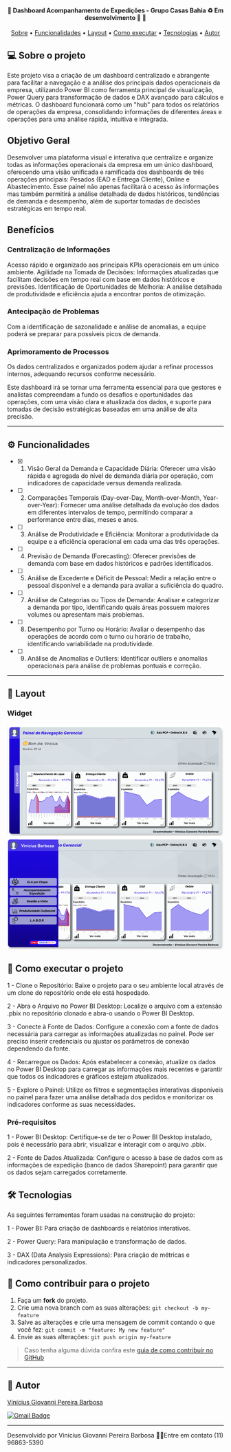 <h4 align="center"> 
	🚧  Dashboard Acompanhamento de Expedições - Grupo Casas Bahia ♻️ Em desenvolvimento 🚀 🚧
</h4>

<p align="center">
 <a href="#-sobre-o-projeto">Sobre</a> •
 <a href="#-funcionalidades">Funcionalidades</a> •
 <a href="#-layout">Layout</a> • 
 <a href="#-como-executar-o-projeto">Como executar</a> • 
 <a href="#-tecnologias">Tecnologias</a> • 
 <a href="#-autor">Autor</a> 
</p>


## 💻 Sobre o projeto

Este projeto visa a criação de um dashboard centralizado e abrangente para facilitar a navegação e a análise dos principais dados operacionais da empresa, utilizando Power BI como ferramenta principal de visualização, Power Query para transformação de dados e DAX avançado para cálculos e métricas. O dashboard funcionará como um "hub" para todos os relatórios de operações da empresa, consolidando informações de diferentes áreas e operações para uma análise rápida, intuitiva e integrada.

## Objetivo Geral
Desenvolver uma plataforma visual e interativa que centralize e organize todas as informações operacionais da empresa em um único dashboard, oferecendo uma visão unificada e ramificada dos dashboards de três operações principais: Pesados (EAD e Entrega Cliente), Online e Abastecimento. Esse painel não apenas facilitará o acesso às informações mas também permitirá a análise detalhada de dados históricos, tendências de demanda e desempenho, além de suportar tomadas de decisões estratégicas em tempo real.

## Benefícios

### Centralização de Informações 
Acesso rápido e organizado aos principais KPIs operacionais em um único ambiente.
Agilidade na Tomada de Decisões: Informações atualizadas que facilitam decisões em tempo real com base em dados históricos e previsões.
Identificação de Oportunidades de Melhoria: A análise detalhada de produtividade e eficiência ajuda a encontrar pontos de otimização.

### Antecipação de Problemas
Com a identificação de sazonalidade e análise de anomalias, a equipe poderá se preparar para possíveis picos de demanda.

### Aprimoramento de Processos
Os dados centralizados e organizados podem ajudar a refinar processos internos, adequando recursos conforme necessário.



Este dashboard irá se tornar uma ferramenta essencial para que gestores e analistas compreendam a fundo os desafios e oportunidades das operações, com uma visão clara e atualizada dos dados, e suporte para tomadas de decisão estratégicas baseadas em uma análise de alta precisão.

---

## ⚙️ Funcionalidades

- [x] 1. Visão Geral da Demanda e Capacidade Diária: Oferecer uma visão rápida e agregada do nível de demanda diária por operação, com indicadores de capacidade versus demanda realizada.

- [ ] 2. Comparações Temporais (Day-over-Day, Month-over-Month, Year-over-Year): Fornecer uma análise detalhada da evolução dos dados em diferentes intervalos de tempo, permitindo comparar a performance entre dias, meses e anos.

- [ ] 3. Análise de Produtividade e Eficiência: Monitorar a produtividade da equipe e a eficiência operacional em cada uma das três operações.

- [ ] 4. Previsão de Demanda (Forecasting): Oferecer previsões de demanda com base em dados históricos e padrões identificados.

- [ ] 5. Análise de Excedente e Déficit de Pessoal: Medir a relação entre o pessoal disponível e a demanda para avaliar a suficiência do quadro.

- [ ] 7. Análise de Categorias ou Tipos de Demanda: Analisar e categorizar a demanda por tipo, identificando quais áreas possuem maiores volumes ou apresentam mais problemas.

- [ ] 8. Desempenho por Turno ou Horário: Avaliar o desempenho das operações de acordo com o turno ou horário de trabalho, identificando variabilidade na produtividade.

- [ ] 9. Análise de Anomalias e Outliers: Identificar outliers e anomalias operacionais para análise de problemas pontuais e correção.
---
## 🎨 Layout

### Widget
![Widget1](https://github.com/Vinicius-Giovanni/PB---Painel-de-Navegacao-Gerencial---CB/blob/main/UI%20Design%20-%20Capa.png)<br>
![Widget2](https://github.com/Vinicius-Giovanni/PB---Painel-de-Navegacao-Gerencial---CB/blob/main/Ui%20Design%20-%20Barra%20Expandida.png)<br>


## 🚀 Como executar o projeto

1 - Clone o Repositório: Baixe o projeto para o seu ambiente local através de um clone do repositório onde ele está hospedado.

2 - Abra o Arquivo no Power BI Desktop: Localize o arquivo com a extensão .pbix no repositório clonado e abra-o usando o Power BI Desktop.

3 - Conecte à Fonte de Dados: Configure a conexão com a fonte de dados necessária para carregar as informações atualizadas no painel. Pode ser preciso inserir credenciais ou ajustar os parâmetros de conexão dependendo da fonte.

4 - Recarregue os Dados: Após estabelecer a conexão, atualize os dados no Power BI Desktop para carregar as informações mais recentes e garantir que todos os indicadores e gráficos estejam atualizados.

5 - Explore o Painel: Utilize os filtros e segmentações interativas disponíveis no painel para fazer uma análise detalhada dos pedidos e monitorizar os indicadores conforme as suas necessidades.


### Pré-requisitos

1 - Power BI Desktop: Certifique-se de ter o Power BI Desktop instalado, pois é necessário para abrir, visualizar e interagir com o arquivo .pbix.

2 - Fonte de Dados Atualizada: Configure o acesso à base de dados com as informações de expedição (banco de dados Sharepoint) para garantir que os dados sejam carregados corretamente.

## 🛠 Tecnologias

As seguintes ferramentas foram usadas na construção do projeto:

1 - Power BI: Para criação de dashboards e relatórios interativos.

2 - Power Query: Para manipulação e transformação de dados.

3 - DAX (Data Analysis Expressions): Para criação de métricas e indicadores personalizados.

## 💪 Como contribuir para o projeto

1. Faça um **fork** do projeto.
2. Crie uma nova branch com as suas alterações: `git checkout -b my-feature`
3. Salve as alterações e crie uma mensagem de commit contando o que você fez: `git commit -m "feature: My new feature"`
4. Envie as suas alterações: `git push origin my-feature`
> Caso tenha alguma dúvida confira este [guia de como contribuir no GitHub](./CONTRIBUTING.md)

---

## 🦸 Autor

<a href="[https://github.com/jonataalmeida](https://github.com/Vinicius-Giovanni)-">
Vinícius Giovanni Pereira Barbosa</a>
 <br />
 
[![Gmail Badge](https://img.shields.io/badge/-viniciusgiovanni2003@gmail.com-c14438?style=flat-square&logo=Gmail&logoColor=white&link=mailto:mthalvarez2005@gmail.com)](mailto:mthalvarez2005@gmail.com)

---

Desenvolvido por Vinicius Giovanni Pereira Barbosa 👋🏽Entre em contato (11) 96863-5390
